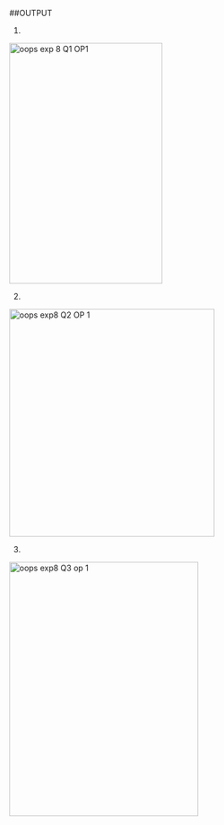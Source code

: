 ##OUTPUT


1.

<img width="273" height="428" alt="oops exp 8 Q1 OP1" src="https://github.com/user-attachments/assets/fe14fa09-0cc2-4429-9edc-ede4ce96275e" />


2.

<img width="366" height="405" alt="oops exp8  Q2 OP 1" src="https://github.com/user-attachments/assets/91e65b75-f3a9-42bf-b976-5f3d17a46b98" />


3.

<img width="337" height="452" alt="oops exp8 Q3 op 1" src="https://github.com/user-attachments/assets/ab256cf4-7ea7-430f-8cf9-ef76134d8bc3" />
